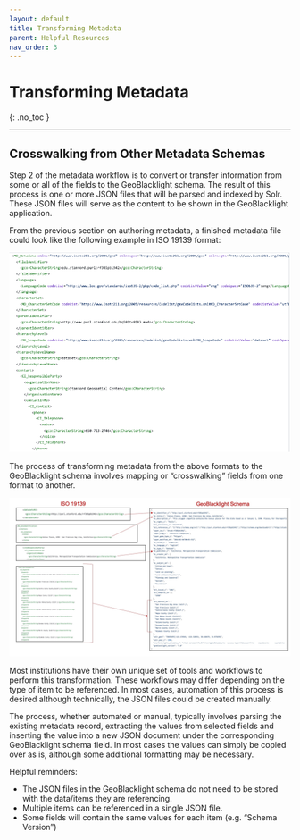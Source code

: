 ```yaml
---
layout: default
title: Transforming Metadata
parent: Helpful Resources
nav_order: 3
---
```


# Transforming Metadata
{: .no_toc }

---

## Crosswalking from Other Metadata Schemas

Step 2 of the metadata workflow is to convert or transfer information from some or all of the fields to the GeoBlacklight schema.  The result of this process is one or more JSON files that will be parsed and indexed by Solr.  These JSON files will serve as the content to be shown in the GeoBlacklight application.

From the previous section on authoring metadata, a finished metadata file could look like the following example in ISO 19139 format:

![ISO Metadata ](/../assets/images/ISO_snippet.png)

The process of transforming metadata from the above formats to the GeoBlacklight schema involves mapping or “crosswalking” fields from one format to another.

![ISO to GBL Crosswalk](/../assets/images/ISO-GBL.jpg)


Most institutions have their own unique set of tools and workflows to perform this transformation.  These workflows may differ depending on the type of item to be referenced.  In most cases, automation of this process is desired although technically, the JSON files could be created manually.

The process, whether automated or manual, typically involves parsing the existing metadata record, extracting the values from selected fields and inserting the value into a new JSON document under the corresponding GeoBlacklight schema field.  In most cases the values can simply be copied over as is, although some additional formatting may be necessary.

Helpful reminders:

* The JSON files in the GeoBlacklight schema do not need to be stored with the data/items they are referencing.
* Multiple items can be referenced in a single JSON file.
* Some fields will contain the same values for each item (e.g. “Schema Version”)
